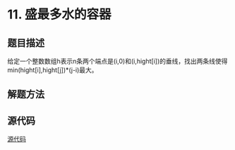 # 11. 盛最多水的容器

## 题目描述

给定一个整数数组h表示n条两个端点是(i,0)和(i,hight[i])的垂线，找出两条线使得min(hight[i],hight[j])*(j-i)最大。

## 解题方法



## 源代码

[源代码](../src/11-container-with-most-water.cpp)
